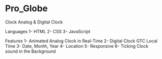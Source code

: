 # Pro_Globe
Clock
Analog & Digital Clock

Languages
1- HTML
2- CSS
3- JavaScript

Features
1- Animated Analog Clock in Real-Time
2- Digital Clock GTC Local Time
3- Date, Month, Year
4- Location
5- Responsive
6- Ticking Clock sound in the Background
